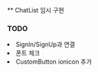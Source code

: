 ** ChatList 임시 구현<br>
<h3>TODO</h3>
<li>SignIn/SignUp과 연결</li>
<li>폰트 체크</li>
<li>CustomButton ionicon 추가</li>
